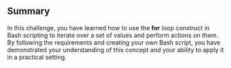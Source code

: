 ## Summary

In this challenge, you have learned how to use the **for** loop construct in Bash scripting to iterate over a set of values and perform actions on them. By following the requirements and creating your own Bash script, you have demonstrated your understanding of this concept and your ability to apply it in a practical setting.
